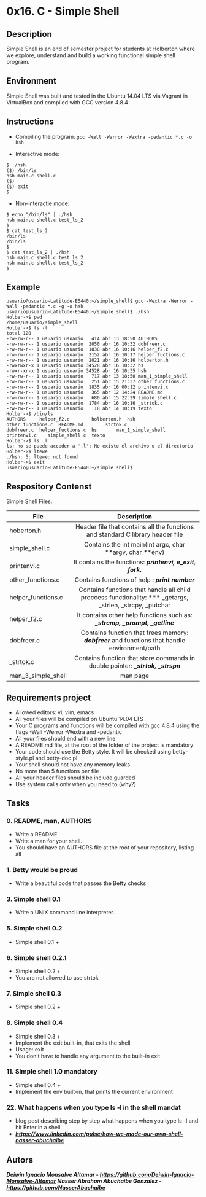 # 0x16. C - Simple Shell

## Description

Simple Shell is an end of semester project for students at Holberton where we explore, understand and build a working functional simple shell program.


## Environment

Simple Shell was built and tested in the Ubuntu 14.04 LTS via Vagrant in VirtualBox and compiled with GCC version 4.8.4

## Instructions

-   Compiling the program: `gcc -Wall -Werror -Wextra -pedantic *.c -o hsh`

-   Interactive mode:
```
$ ./hsh
($) /bin/ls
hsh main.c shell.c
($)
($) exit
$
```
-   Non-interactie mode:
```
$ echo "/bin/ls" | ./hsh
hsh main.c shell.c test_ls_2
$
$ cat test_ls_2
/bin/ls
/bin/ls
$
$ cat test_ls_2 | ./hsh
hsh main.c shell.c test_ls_2
hsh main.c shell.c test_ls_2
$
```

## Example
```
usuario@usuario-Latitude-E5440:~/simple_shell$ gcc -Wextra -Werror -Wall -pedantic *.c -g -o hsh
usuario@usuario-Latitude-E5440:~/simple_shell$ ./hsh
Holber->$ pwd
/home/usuario/simple_shell
Holber->$ ls -l
total 120
-rw-rw-r-- 1 usuario usuario   414 abr 13 18:50 AUTHORS
-rw-rw-r-- 1 usuario usuario  2050 abr 16 10:32 dobfreer.c
-rw-rw-r-- 1 usuario usuario  1838 abr 16 10:16 helper_f2.c
-rw-rw-r-- 1 usuario usuario  2152 abr 16 10:17 helper_fuctions.c
-rw-rw-r-- 1 usuario usuario  2021 abr 16 10:16 holberton.h
-rwxrwxr-x 1 usuario usuario 34528 abr 16 10:32 hs
-rwxr-xr-x 1 usuario usuario 34528 abr 16 10:35 hsh
-rw-rw-r-- 1 usuario usuario   717 abr 13 18:50 man_1_simple_shell
-rw-rw-r-- 1 usuario usuario   251 abr 15 21:37 other_functions.c
-rw-rw-r-- 1 usuario usuario  1835 abr 16 00:12 printenvi.c
-rw-rw-r-- 1 usuario usuario   365 abr 12 14:24 README.md
-rw-rw-r-- 1 usuario usuario   680 abr 15 22:29 simple_shell.c
-rw-rw-r-- 1 usuario usuario  1784 abr 16 10:16 _strtok.c
-rw-rw-r-- 1 usuario usuario    18 abr 14 10:19 texto
Holber->$ /bin/ls
AUTHORS     helper_f2.c        holberton.h  hsh			other_functions.c  README.md	   _strtok.c
dobfreer.c  helper_fuctions.c  hs	    man_1_simple_shell	printenvi.c	   simple_shell.c  texto
Holber->$ ls .l
ls: no se puede acceder a '.l': No existe el archivo o el directorio
Holber->$ ltewe
./hsh: 5: ltewe: not found
Holber->$ exit
usuario@usuario-Latitude-E5440:~/simple_shell$ 
```

## Respository Contenst

Simple Shell Files:

| File | Description
| ------------- |:-------------:|
| hoberton.h | Header file that contains all the functions and standard C library header file
| simple_shell.c | Contains the int main(int argc, char **argv, char **env)
| printenvi.c | It contains the functions: ***printenvi, e_exit, fork.***
| other_functions.c | Contains functions of help : ***print number***
| helper_functions.c |  Contains functions that handle all child proccess functionality: *** _getargs, _strlen, _strcpy, _putchar
| helper_f2.c | It contains other help functions such as: ***_strcmp, _prompt, _getline***
| dobfreer.c | Contains function that frees memory: ***dobfreer*** and functions that handle environment/path
| _strtok.c | Contains function that store commands in double pointer: ***_strtok, _strspn***
| man_3_simple_shell | man page

 ## Requirements project

-   Allowed editors: vi, vim, emacs
-   All your files will be compiled on Ubuntu 14.04 LTS
-   Your C programs and functions will be compiled with gcc 4.8.4 using the flags -Wall -Werror -Wextra and -pedantic
-   All your files should end with a new line
-   A README.md file, at the root of the folder of the project is mandatory
-   Your code should use the Betty style. It will be checked using betty-style.pl and betty-doc.pl
-   Your shell should not have any memory leaks
-   No more than 5 functions per file
-   All your header files should be include guarded
-   Use system calls only when you need to (why?)

## Tasks

### 0. README, man, AUTHORS 
-   Write a README
-   Write a man for your shell.
-   You should have an AUTHORS file at the root of your repository, listing all

### 1. Betty would be proud
-   Write a beautiful code that passes the Betty checks

### 3. Simple shell 0.1 
-   Write a UNIX command line interpreter.

### 5. Simple shell 0.2
-   Simple shell 0.1 +

### 6. Simple shell 0.2.1
-   Simple shell 0.2 +
-   You are not allowed to use strtok

### 7. Simple shell 0.3
-   Simple shell 0.2 +

### 8. Simple shell 0.4 
-   Simple shell 0.3 +
-   Implement the exit built-in, that exits the shell
-   Usage: exit
-   You don’t have to handle any argument to the built-in exit

### 11. Simple shell 1.0 mandatory
-   Simple shell 0.4 +
-   Implement the env built-in, that prints the current environment

### 22. What happens when you type ls -l in the shell mandat
-   blog post describing step by step what happens when you type ls -l and hit Enter in a shell.
-   ***<https://www.linkedin.com/pulse/how-we-made-our-own-shell-nasser-abuchaibe>***

## Autors

***Deiwin Ignacio Monsalve Altamar - <https://github.com/Deiwin-Ignacio-Monsalve-Altamar>***
***Nasser Abraham Abuchaibe Gonzalez - <https://github.com/NasserAbuchaibe>***